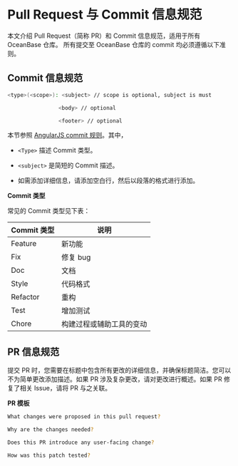Pull Request 与 Commit 信息规范 
===============================================

本文介绍 Pull Request（简称 PR）和 Commit 信息规范，适用于所有 OceanBase 仓库。 所有提交至 OceanBase 仓库的 commit 均必须遵循以下准则。

Commit 信息规范 
--------------------------------

```bash
<type>(<scope>): <subject> // scope is optional, subject is must

                <body> // optional

                <footer> // optional
```



本节参照 [AngularJS commit 规则](https://docs.google.com/document/d/1QrDFcIiPjSLDn3EL15IJygNPiHORgU1_OOAqWjiDU5Y/edit)。其中，

* `<Type>` 描述 Commit 类型。

  

* `<subject>` 是简短的 Commit 描述。

  

* 如需添加详细信息，请添加空白行，然后以段落的格式进行添加。

  




**Commit 类型** 

常见的 Commit 类型见下表：


| Commit 类型 |      说明      |
|-----------|--------------|
| Feature   | 新功能          |
| Fix       | 修复 bug       |
| Doc       | 文档           |
| Style     | 代码格式         |
| Refactor  | 重构           |
| Test      | 增加测试         |
| Chore     | 构建过程或辅助工具的变动 |



PR 信息规范 
----------------------------

提交 PR 时，您需要在标题中包含所有更改的详细信息，并确保标题简洁。您可以不为简单更改添加描述。如果 PR 涉及复杂更改，请对更改进行概述。如果 PR 修复了相关 Issue，请将 PR 与之关联。

**PR 模板** 

```bash
What changes were proposed in this pull request?

Why are the changes needed?

Does this PR introduce any user-facing change?

How was this patch tested?
```


